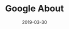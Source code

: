 ---
layout: site
title: "Google About"
date: 2019-03-30
categories: [google]
version: 0.0.0
major: 0
minor: 0
patch: 0
slug: google-about
link: https://about.google/
submitter: lpolepeddi
permalink: /sites/:slug
---
